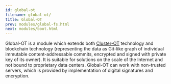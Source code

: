 ```yaml
---
id: global-ot
filename: global-ot/
title: Global-OT 
prev: modules/global-fs.html
next: modules/boot.html
---
```

Global-OT is a module which extends both [Cluster-OT](ot.html) technology and blockchain technology (representing the data as Git-like graph of individual immutable content-addressable commits, encrypted and signed with private key of its owner). It is suitable for solutions on the scale of the Internet and not bound to proprietary data centers. Global-OT can work with non-trusted servers, which is provided by implementation of digital signatures and encryption.